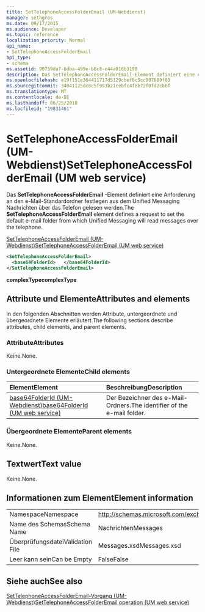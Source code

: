 ```yaml
---
title: SetTelephoneAccessFolderEmail (UM-Webdienst)
manager: sethgros
ms.date: 09/17/2015
ms.audience: Developer
ms.topic: reference
localization_priority: Normal
api_name:
- SetTelephoneAccessFolderEmail
api_type:
- schema
ms.assetid: 90759da7-6dba-499e-b8c8-e44a016b3198
description: Das SetTelephoneAccessFolderEmail-Element definiert eine Anforderung an den e-Mail-Standardordner festlegen aus dem Unified Messaging Nachrichten über das Telefon gelesen werden.
ms.openlocfilehash: e19f151e364411717d5129cbef8c5cc097689f89
ms.sourcegitcommit: 34041125dc8c5f993b21cebfc4f8b72f0fd2cb6f
ms.translationtype: MT
ms.contentlocale: de-DE
ms.lasthandoff: 06/25/2018
ms.locfileid: "19831461"
---
```

# <a name="settelephoneaccessfolderemail-um-web-service"></a><span data-ttu-id="da6ea-103">SetTelephoneAccessFolderEmail (UM-Webdienst)</span><span class="sxs-lookup"><span data-stu-id="da6ea-103">SetTelephoneAccessFolderEmail (UM web service)</span></span>

<span data-ttu-id="da6ea-104">Das **SetTelephoneAccessFolderEmail** -Element definiert eine Anforderung an den e-Mail-Standardordner festlegen aus dem Unified Messaging Nachrichten über das Telefon gelesen werden.</span><span class="sxs-lookup"><span data-stu-id="da6ea-104">The **SetTelephoneAccessFolderEmail** element defines a request to set the default e-mail folder from which Unified Messaging will read messages over the telephone.</span></span> 
  
[<span data-ttu-id="da6ea-105">SetTelephoneAccessFolderEmail (UM-Webdienst)</span><span class="sxs-lookup"><span data-stu-id="da6ea-105">SetTelephoneAccessFolderEmail (UM web service)</span></span>](settelephoneaccessfolderemail-um-web-service.md)
  
```xml
<SetTelephoneAccessFolderEmail>
  <base64FolderId>   </base64FolderId>
</SetTelephoneAccessFolderEmail>
```

 <span data-ttu-id="da6ea-106">**complexType**</span><span class="sxs-lookup"><span data-stu-id="da6ea-106">**complexType**</span></span>
## <a name="attributes-and-elements"></a><span data-ttu-id="da6ea-107">Attribute und Elemente</span><span class="sxs-lookup"><span data-stu-id="da6ea-107">Attributes and elements</span></span>

<span data-ttu-id="da6ea-108">In den folgenden Abschnitten werden Attribute, untergeordnete und übergeordnete Elemente erläutert.</span><span class="sxs-lookup"><span data-stu-id="da6ea-108">The following sections describe attributes, child elements, and parent elements.</span></span>
  
### <a name="attributes"></a><span data-ttu-id="da6ea-109">Attribute</span><span class="sxs-lookup"><span data-stu-id="da6ea-109">Attributes</span></span>

<span data-ttu-id="da6ea-110">Keine.</span><span class="sxs-lookup"><span data-stu-id="da6ea-110">None.</span></span>
  
### <a name="child-elements"></a><span data-ttu-id="da6ea-111">Untergeordnete Elemente</span><span class="sxs-lookup"><span data-stu-id="da6ea-111">Child elements</span></span>

|<span data-ttu-id="da6ea-112">**Element**</span><span class="sxs-lookup"><span data-stu-id="da6ea-112">**Element**</span></span>|<span data-ttu-id="da6ea-113">**Beschreibung**</span><span class="sxs-lookup"><span data-stu-id="da6ea-113">**Description**</span></span>|
|:-----|:-----|
|[<span data-ttu-id="da6ea-114">base64FolderId (UM-Webdienst)</span><span class="sxs-lookup"><span data-stu-id="da6ea-114">base64FolderId (UM web service)</span></span>](base64folderid-um-web-service.md) <br/> |<span data-ttu-id="da6ea-115">Der Bezeichner des e-Mail-Ordners.</span><span class="sxs-lookup"><span data-stu-id="da6ea-115">The identifier of the e-mail folder.</span></span>  <br/> |
   
### <a name="parent-elements"></a><span data-ttu-id="da6ea-116">Übergeordnete Elemente</span><span class="sxs-lookup"><span data-stu-id="da6ea-116">Parent elements</span></span>

<span data-ttu-id="da6ea-117">Keine.</span><span class="sxs-lookup"><span data-stu-id="da6ea-117">None.</span></span>
  
## <a name="text-value"></a><span data-ttu-id="da6ea-118">Textwert</span><span class="sxs-lookup"><span data-stu-id="da6ea-118">Text value</span></span>

<span data-ttu-id="da6ea-119">Keine.</span><span class="sxs-lookup"><span data-stu-id="da6ea-119">None.</span></span>
  
## <a name="element-information"></a><span data-ttu-id="da6ea-120">Informationen zum Element</span><span class="sxs-lookup"><span data-stu-id="da6ea-120">Element information</span></span>

|||
|:-----|:-----|
|<span data-ttu-id="da6ea-121">Namespace</span><span class="sxs-lookup"><span data-stu-id="da6ea-121">Namespace</span></span>  <br/> |http://schemas.microsoft.com/exchange/services/2006/messages  <br/> |
|<span data-ttu-id="da6ea-122">Name des Schemas</span><span class="sxs-lookup"><span data-stu-id="da6ea-122">Schema Name</span></span>  <br/> |<span data-ttu-id="da6ea-123">Nachrichten</span><span class="sxs-lookup"><span data-stu-id="da6ea-123">Messages</span></span>  <br/> |
|<span data-ttu-id="da6ea-124">Überprüfungsdatei</span><span class="sxs-lookup"><span data-stu-id="da6ea-124">Validation File</span></span>  <br/> |<span data-ttu-id="da6ea-125">Messages.xsd</span><span class="sxs-lookup"><span data-stu-id="da6ea-125">Messages.xsd</span></span>  <br/> |
|<span data-ttu-id="da6ea-126">Leer kann sein</span><span class="sxs-lookup"><span data-stu-id="da6ea-126">Can be Empty</span></span>  <br/> |<span data-ttu-id="da6ea-127">False</span><span class="sxs-lookup"><span data-stu-id="da6ea-127">False</span></span>  <br/> |
   
## <a name="see-also"></a><span data-ttu-id="da6ea-128">Siehe auch</span><span class="sxs-lookup"><span data-stu-id="da6ea-128">See also</span></span>



[<span data-ttu-id="da6ea-129">SetTelephoneAccessFolderEmail-Vorgang (UM-Webdienst)</span><span class="sxs-lookup"><span data-stu-id="da6ea-129">SetTelephoneAccessFolderEmail operation (UM web service)</span></span>](settelephoneaccessfolderemail-operation-um-web-service.md)

